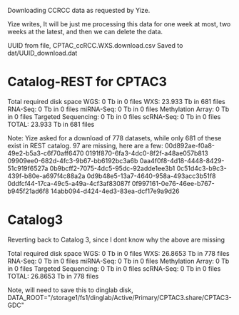 Downloading CCRCC data as requested by Yize.

Yize writes,
It will be just me processing this data for one week at most, two weeks at the latest, and then we can delete the data.

UUID from file, CPTAC_ccRCC.WXS.download.csv
Saved to dat/UUID_download.dat


# Catalog-REST for CPTAC3
Total required disk space WGS: 0 Tb in 0 files
                          WXS: 23.933 Tb in 681 files
                      RNA-Seq: 0 Tb in 0 files
                    miRNA-Seq: 0 Tb in 0 files
            Methylation Array: 0 Tb in 0 files
          Targeted Sequencing: 0 Tb in 0 files
                    scRNA-Seq: 0 Tb in 0 files
                        TOTAL: 23.933 Tb in 681 files

Note: Yize asked for a download of 778 datasets, while only 681 of these exist in REST catalog.  97 are missing, here are a few:
00d892ae-f0a8-49e2-b5a3-c6f70aff6470
0191f870-6fa3-4dc0-8f2f-a48ae057b813
09909ee0-682d-4fc3-9b67-bb6192bc3a6b
0aa4f0f8-4d18-4448-8429-51c919f6527a
0b9bcff2-7075-4dc5-95dc-92adde1ee3b1
0c51d4c3-b9c3-439f-b80e-a697f4c88a2a
0d9b48e5-13a7-4640-958a-493acc3b51f8
0ddfcf44-17ca-49c5-a49a-4cf3af83087f
0f997161-0e76-46ee-b767-b945f21ad6f8
14abb094-d424-4ed3-83ea-dcf17e9a9d26


# Catalog3
Reverting back to Catalog 3, since I dont know why the above are missing

Total required disk space WGS: 0 Tb in 0 files
                          WXS: 26.8653 Tb in 778 files
                      RNA-Seq: 0 Tb in 0 files
                    miRNA-Seq: 0 Tb in 0 files
            Methylation Array: 0 Tb in 0 files
          Targeted Sequencing: 0 Tb in 0 files
                    scRNA-Seq: 0 Tb in 0 files
                        TOTAL: 26.8653 Tb in 778 files

Note, will need to save this to dinglab disk,
    DATA_ROOT="/storage1/fs1/dinglab/Active/Primary/CPTAC3.share/CPTAC3-GDC"

